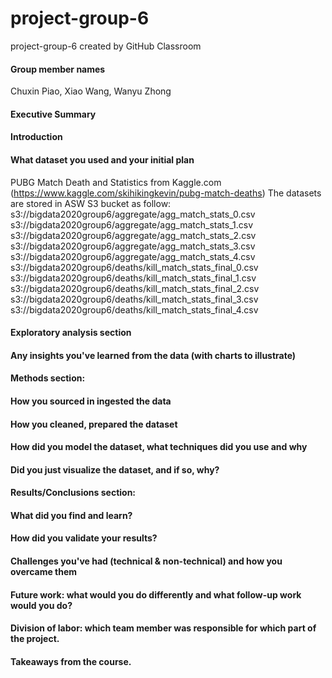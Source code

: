 # project-group-6
project-group-6 created by GitHub Classroom

#### Group member names 
Chuxin Piao, Xiao Wang, Wanyu Zhong 
#### Executive Summary
#### Introduction
#### What dataset you used and your initial plan 
PUBG Match Death and Statistics from Kaggle.com (https://www.kaggle.com/skihikingkevin/pubg-match-deaths)
The datasets are stored in ASW S3 bucket as follow: 
s3://bigdata2020group6/aggregate/agg_match_stats_0.csv
s3://bigdata2020group6/aggregate/agg_match_stats_1.csv
s3://bigdata2020group6/aggregate/agg_match_stats_2.csv
s3://bigdata2020group6/aggregate/agg_match_stats_3.csv
s3://bigdata2020group6/aggregate/agg_match_stats_4.csv
s3://bigdata2020group6/deaths/kill_match_stats_final_0.csv
s3://bigdata2020group6/deaths/kill_match_stats_final_1.csv
s3://bigdata2020group6/deaths/kill_match_stats_final_2.csv
s3://bigdata2020group6/deaths/kill_match_stats_final_3.csv
s3://bigdata2020group6/deaths/kill_match_stats_final_4.csv
#### Exploratory analysis section
#### Any insights you've learned from the data (with charts to illustrate) 
#### Methods section: 
#### How you sourced in ingested the data 
#### How you cleaned, prepared the dataset
#### How did you model the dataset, what techniques did you use and why 
#### Did you just visualize the dataset, and if so, why?  
#### Results/Conclusions section: 
#### What did you find and learn?  
#### How did you validate your results? 
#### Challenges you've had (technical & non-technical) and how you overcame them 
#### Future work: what would you do differently and what follow-up work would you do?  
#### Division of labor: which team member was responsible for which part of the project. 
#### Takeaways from the course. 
